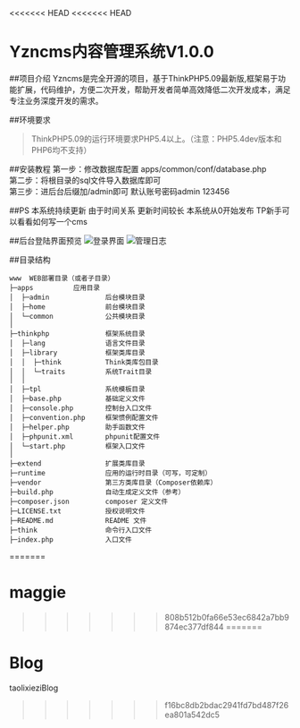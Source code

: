 <<<<<<< HEAD
<<<<<<< HEAD
# Yzncms内容管理系统V1.0.0

##项目介绍
Yzncms是完全开源的项目，基于ThinkPHP5.09最新版,框架易于功能扩展，代码维护，方便二次开发，帮助开发者简单高效降低二次开发成本，满足专注业务深度开发的需求。

##环境要求
> ThinkPHP5.09的运行环境要求PHP5.4以上。（注意：PHP5.4dev版本和PHP6均不支持）

##安装教程
第一步：修改数据库配置 apps/common/conf/database.php  
第二步：将根目录的sql文件导入数据库即可  
第三步：进后台后缀加/admin即可  默认账号密码admin  123456  

##PS
本系统持续更新 由于时间关系 更新时间较长
本系统从0开始发布  TP新手可以看看如何写一个cms

##后台登陆界面预览
![登录界面](http://git.oschina.net/uploads/images/2017/0328/112350_1559e31d_555541.jpeg "登录界面")
![管理日志](https://git.oschina.net/uploads/images/2017/0509/154230_04191116_555541.jpeg "管理日志")


##目录结构
~~~
www  WEB部署目录（或者子目录）
├─apps          应用目录
│  ├─admin              后台模块目录
│  ├─home               前台模块目录
│  └─common             公共模块目录
│
├─thinkphp              框架系统目录
│  ├─lang               语言文件目录
│  ├─library            框架类库目录
│  │  ├─think           Think类库包目录
│  │  └─traits          系统Trait目录
│  │
│  ├─tpl                系统模板目录
│  ├─base.php           基础定义文件
│  ├─console.php        控制台入口文件
│  ├─convention.php     框架惯例配置文件
│  ├─helper.php         助手函数文件
│  ├─phpunit.xml        phpunit配置文件
│  └─start.php          框架入口文件
│
├─extend                扩展类库目录
├─runtime               应用的运行时目录（可写，可定制）
├─vendor                第三方类库目录（Composer依赖库）
├─build.php             自动生成定义文件（参考）
├─composer.json         composer 定义文件
├─LICENSE.txt           授权说明文件
├─README.md             README 文件
├─think                 命令行入口文件
├─index.php             入口文件
~~~
=======
# maggie
>>>>>>> 808b512b0fa66e53ec6842a7bb9874ec377df844
=======
# Blog
taolixieziBlog
>>>>>>> f16bc8db2bdac2941fd7bd487f26ea801a542dc5
